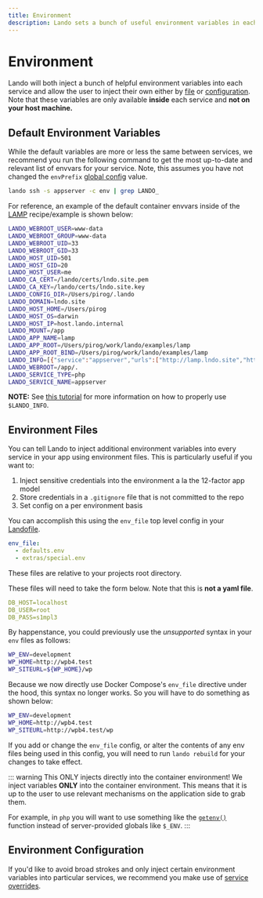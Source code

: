 ```yaml
---
title: Environment
description: Lando sets a bunch of useful environment variables in each service by default, or you can inject your own by configuring your Landofile or using a custom environment file.
---
```


# Environment

Lando will both inject a bunch of helpful environment variables into each service and allow the user to inject their own either by [file](#environment-files) or [configuration](#environment-configuration). Note that these variables are only available **inside** each service and **not on your host machine.**

## Default Environment Variables

While the default variables are more or less the same between services, we recommend you run the following command to get the most up-to-date and relevant list of envvars for your service. Note, this assumes you have not changed the `envPrefix` [global config](./global.md) value.

```bash
lando ssh -s appserver -c env | grep LANDO_
```

For reference, an example of the default container envvars inside of the [LAMP](https://github.com/lando/lamp/tree/main/examples) recipe/example is shown below:

```bash
LANDO_WEBROOT_USER=www-data
LANDO_WEBROOT_GROUP=www-data
LANDO_WEBROOT_UID=33
LANDO_WEBROOT_GID=33
LANDO_HOST_UID=501
LANDO_HOST_GID=20
LANDO_HOST_USER=me
LANDO_CA_CERT=/lando/certs/lndo.site.pem
LANDO_CA_KEY=/lando/certs/lndo.site.key
LANDO_CONFIG_DIR=/Users/pirog/.lando
LANDO_DOMAIN=lndo.site
LANDO_HOST_HOME=/Users/pirog
LANDO_HOST_OS=darwin
LANDO_HOST_IP=host.lando.internal
LANDO_MOUNT=/app
LANDO_APP_NAME=lamp
LANDO_APP_ROOT=/Users/pirog/work/lando/examples/lamp
LANDO_APP_ROOT_BIND=/Users/pirog/work/lando/examples/lamp
LANDO_INFO=[{"service":"appserver","urls":["http://lamp.lndo.site","https://lamp.lndo.site"],"type":"php","via":"apache","webroot":".","config":{},"version":"7.2","hostnames":["appserver.lamp.internal"]},{"service":"database","urls":[],"type":"mysql","internal_connection":{"host":"database","port":"3306"},"external_connection":{"host":"localhost","port":true},"creds":{"database":"lamp","password":"lamp","user":"lamp"},"config":{},"version":"5.7","hostnames":["database.lamp.internal"]}]
LANDO_WEBROOT=/app/.
LANDO_SERVICE_TYPE=php
LANDO_SERVICE_NAME=appserver
```

**NOTE:** See [this tutorial](https://docs.lando.dev/guides/lando-info.html) for more information on how to properly use `$LANDO_INFO`.

## Environment Files

You can tell Lando to inject additional environment variables into every service in your app using environment files. This is particularly useful if you want to:

1. Inject sensitive credentials into the environment a la the 12-factor app model
2. Store credentials in a `.gitignore` file that is not committed to the repo
3. Set config on a per environment basis

You can accomplish this using the `env_file` top level config in your [Landofile](../landofile/index.md).

```yaml
env_file:
  - defaults.env
  - extras/special.env
```

These files are relative to your projects root directory.

These files will need to take the form below. Note that this is **not a yaml file**.

```yaml
DB_HOST=localhost
DB_USER=root
DB_PASS=s1mpl3
```

By happenstance, you could previously use the *unsupported* syntax in your `env` files as follows:

```bash
WP_ENV=development
WP_HOME=http://wpb4.test
WP_SITEURL=${WP_HOME}/wp
```

Because we now directly use Docker Compose's `env_file` directive under the hood, this syntax no longer works. So you will have to do something as shown below:

```bash
WP_ENV=development
WP_HOME=http://wpb4.test
WP_SITEURL=http://wpb4.test/wp
```

If you add or change the `env_file` config, or alter the contents of any env files being used in this config, you will need to run `lando rebuild` for your changes to take effect.

::: warning This ONLY injects directly into the container environment!
We inject variables **ONLY** into the container environment. This means that it is up to the user to use relevant mechanisms on the application side to grab them.

For example, in `php` you will want to use something like the [`getenv()`](https://www.php.net/manual/en/function.getenv.php) function instead of server-provided globals like `$_ENV`.
:::

## Environment Configuration

If you'd like to avoid broad strokes and only inject certain environment variables into particular services, we recommend you make use of [service overrides](../services/lando-3.md).
